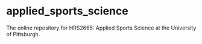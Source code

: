 # applied_sports_science
The online repository for HRS2665: Applied Sports Science at the University of Pittsburgh.
